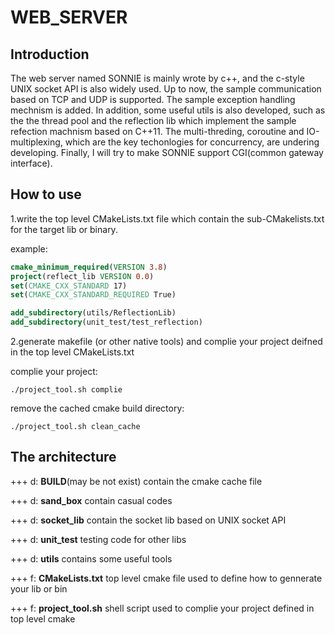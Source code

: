 # WEB_SERVER

## Introduction

The web server named SONNIE is mainly wrote by c++, and the c-style UNIX socket API is also widely used. Up to now, the sample communication based on TCP and UDP is supported. The sample exception handling mechnism is added. In addition, some useful utils is also developed, such as the the thread pool and the reflection lib which implement the sample refection machnism based on C++11. The multi-threding, coroutine and IO-multiplexing, which are the key techonlogies for concurrency, are undering developing. Finally, I will try to make SONNIE support CGI(common gateway interface).

## How to use 
1.write the top level CMakeLists.txt file which contain the sub-CMakelists.txt for the target lib or binary.

example:
``` cmake
cmake_minimum_required(VERSION 3.8)
project(reflect_lib VERSION 0.0)
set(CMAKE_CXX_STANDARD 17)
set(CMAKE_CXX_STANDARD_REQUIRED True)

add_subdirectory(utils/ReflectionLib)
add_subdirectory(unit_test/test_reflection)
```
2.generate makefile (or other native tools) and complie your project deifned in the top level CMakeLists.txt

complie your project:
``` shell
./project_tool.sh complie
```
remove the cached cmake build directory:
``` shell
./project_tool.sh clean_cache 
```

## The architecture 
+++ d: **BUILD**(may be not exist) contain the cmake cache file

+++ d: **sand_box** contain casual codes

+++ d: **socket_lib** contain the socket lib based on  UNIX socket API

+++ d: **unit_test** testing code for other libs 

+++ d: **utils** contains some useful tools

+++ f: **CMakeLists.txt** top level cmake file used to define how to gennerate your lib or bin

+++ f: **project_tool.sh** shell script used to complie your project defined in top level cmake 
